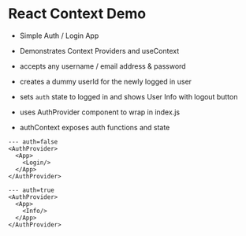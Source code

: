 # React Context Demo

- Simple Auth / Login App
- Demonstrates Context Providers and useContext
- accepts any username / email address & password
- creates a dummy userId for the newly logged in user
- sets `auth` state to logged in and shows User Info with logout button

- uses AuthProvider component to wrap <App> in index.js
- authContext exposes auth functions and state

```
--- auth=false
<AuthProvider>
  <App>
    <Login/>
  </App>
</AuthProvider>

--- auth=true
<AuthProvider>
  <App>
    <Info/>
  </App>
</AuthProvider>

```
